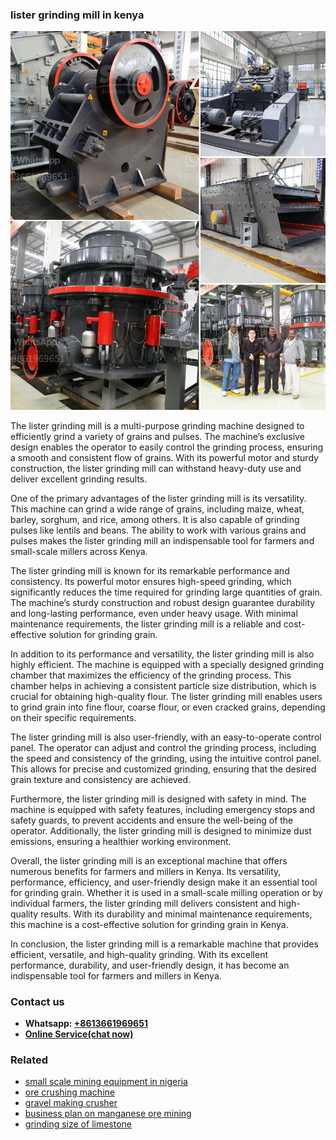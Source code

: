 <h3>lister grinding mill in kenya</h3><img src='1704856745.jpg' alt=''><p>The lister grinding mill is a multi-purpose grinding machine designed to efficiently grind a variety of grains and pulses. The machine’s exclusive design enables the operator to easily control the grinding process, ensuring a smooth and consistent flow of grains. With its powerful motor and sturdy construction, the lister grinding mill can withstand heavy-duty use and deliver excellent grinding results.</p><p>One of the primary advantages of the lister grinding mill is its versatility. This machine can grind a wide range of grains, including maize, wheat, barley, sorghum, and rice, among others. It is also capable of grinding pulses like lentils and beans. The ability to work with various grains and pulses makes the lister grinding mill an indispensable tool for farmers and small-scale millers across Kenya.</p><p>The lister grinding mill is known for its remarkable performance and consistency. Its powerful motor ensures high-speed grinding, which significantly reduces the time required for grinding large quantities of grain. The machine’s sturdy construction and robust design guarantee durability and long-lasting performance, even under heavy usage. With minimal maintenance requirements, the lister grinding mill is a reliable and cost-effective solution for grinding grain.</p><p>In addition to its performance and versatility, the lister grinding mill is also highly efficient. The machine is equipped with a specially designed grinding chamber that maximizes the efficiency of the grinding process. This chamber helps in achieving a consistent particle size distribution, which is crucial for obtaining high-quality flour. The lister grinding mill enables users to grind grain into fine flour, coarse flour, or even cracked grains, depending on their specific requirements.</p><p>The lister grinding mill is also user-friendly, with an easy-to-operate control panel. The operator can adjust and control the grinding process, including the speed and consistency of the grinding, using the intuitive control panel. This allows for precise and customized grinding, ensuring that the desired grain texture and consistency are achieved.</p><p>Furthermore, the lister grinding mill is designed with safety in mind. The machine is equipped with safety features, including emergency stops and safety guards, to prevent accidents and ensure the well-being of the operator. Additionally, the lister grinding mill is designed to minimize dust emissions, ensuring a healthier working environment.</p><p>Overall, the lister grinding mill is an exceptional machine that offers numerous benefits for farmers and millers in Kenya. Its versatility, performance, efficiency, and user-friendly design make it an essential tool for grinding grain. Whether it is used in a small-scale milling operation or by individual farmers, the lister grinding mill delivers consistent and high-quality results. With its durability and minimal maintenance requirements, this machine is a cost-effective solution for grinding grain in Kenya.</p><p>In conclusion, the lister grinding mill is a remarkable machine that provides efficient, versatile, and high-quality grinding. With its excellent performance, durability, and user-friendly design, it has become an indispensable tool for farmers and millers in Kenya.</p><h3>Contact us</h3><ul><li><strong>Whatsapp:&nbsp;<a href="https://wa.me/8613661969651">+8613661969651</a></strong></li><li><a href="https://swt.shibang-china.com/?git&amp;zhl&amp;lister grinding mill in kenya"><strong>Online Service(chat now)</strong></a></li></ul><h3>Related</h3><ul><li><a href='small scale mining equipment in nigeria.md'>small scale mining equipment in nigeria</a></li><li><a href='ore crushing machine.md'>ore crushing machine</a></li><li><a href='gravel making crusher.md'>gravel making crusher</a></li><li><a href='business plan on manganese ore mining.md'>business plan on manganese ore mining</a></li><li><a href='grinding size of limestone.md'>grinding size of limestone</a></li></ul>